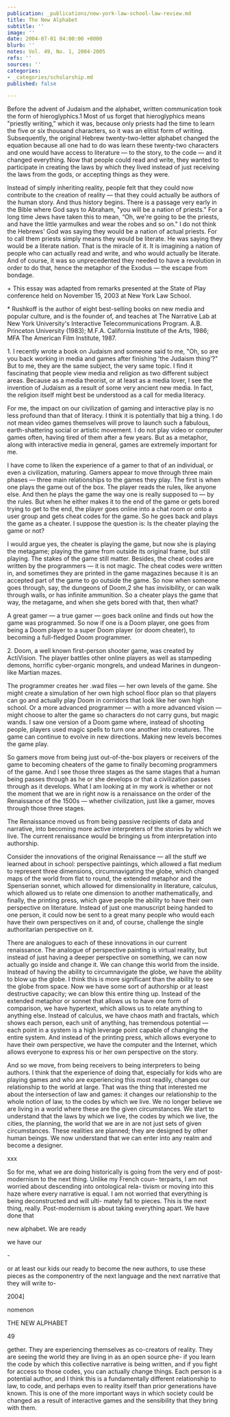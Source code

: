 ```yaml
---
publication: _publications/new-york-law-school-law-review.md
title: The New Alphabet
subtitle: ''
image: ''
date: 2004-07-01 04:00:00 +0000
blurb: ''
notes: Vol. 49, No. 1, 2004-2005
refs: ''
sources: ''
categories:
- _categories/scholarship.md
published: false

---
```

Before the advent of Judaism and the alphabet, written communication took the form of hieroglyphics.1 Most of us forget that hieroglyphics means "priestly writing," which it was, because only priests had the time to learn the five or six thousand characters, so it was an elitist form of writing. Subsequently, the original Hebrew twenty-two-letter alphabet changed the equation because all one had to do was learn these twenty-two characters and one would have access to literature — to the story, to the code — and it changed everything. Now that people could read and write, they wanted to participate in creating the laws by which they lived instead of just receiving the laws from the gods, or accepting things as they were.

Instead of simply inheriting reality, people felt that they could now contribute to the creation of reality — that they could actually be authors of the human story. And thus history begins. There is a passage very early in the Bible where God says to Abraham, "you will be a nation of priests." For a long time Jews have taken this to mean, “Oh, we're going to be the priests, and have the little yarmulkes and wear the robes and so on." I do not think the Hebrews' God was saying they would be a nation of actual priests. For to call them priests simply means they would be literate. He was saying they would be a literate nation. That is the miracle of it. It is imagining a nation of people who can actually read and write, and who would actually be literate. And of course, it was so unprecedented they needed to have a revolution in order to do that, hence the metaphor of the Exodus — the escape from bondage.

\+ This essay was adapted from remarks presented at the State of Play conference held on November 15, 2003 at New York Law School.

\* Rushkoff is the author of eight best-selling books on new media and popular culture, and is the founder of, and teaches at The Narrative Lab at New York University's Interactive Telecommunications Program. A.B. Princeton University (1983); M.F.A. California Institute of the Arts, 1986; MFA The American Film Institute, 1987.

1\. I recently wrote a book on Judaism and someone said to me, "Oh, so are you back working in media and games after finishing 'the Judaism thing'?" But to me, they are the same subject, the very same topic. I find it fascinating that people view media and religion as two different subject areas. Because as a media theorist, or at least as a media lover, I see the invention of Judaism as a result of some very ancient new media. In fact, the religion itself might best be understood as a call for media literacy.

For me, the impact on our civilization of gaming and interactive play is no less profound than that of literacy. I think it is potentially that big a thing. I do not mean video games themselves will prove to launch such a fabulous, earth-shattering social or artistic movement. I do not play video or computer games often, having tired of them after a few years. But as a metaphor, along with interactive media in general, games are extremely important for me.

I have come to liken the experience of a gamer to that of an individual, or even a civilization, maturing. Gamers appear to move through three main phases — three main relationships to the games they play. The first is when one plays the game out of the box. The player reads the rules, like anyone else. And then he plays the game the way one is really supposed to — by the rules. But when he either makes it to the end of the game or gets bored trying to get to the end, the player goes online into a chat room or onto a user group and gets cheat codes for the game. So he goes back and plays the game as a cheater. I suppose the question is: Is the cheater playing the game or not?

I would argue yes, the cheater is playing the game, but now she is playing the metagame; playing the game from outside its original frame, but still playing. The stakes of the game still matter. Besides, the cheat codes are written by the programmers — it is not magic. The cheat codes were written in, and sometimes they are printed in the game magazines because it is an accepted part of the game to go outside the game. So now when someone goes through, say, the dungeons of Doom,2 she has invisibility, or can walk through walls, or has infinite ammunition. So a cheater plays the game that way, the metagame, and when she gets bored with that, then what?

A great gamer — a true gamer — goes back online and finds out how the game was programmed. So now if one is a Doom player, one goes from being a Doom player to a super Doom player (or doom cheater), to becoming a full-fledged Doom programmer.

2\. Doom, a well known first-person shooter game, was created by ActiVision. The player battles other online players as well as stampeding demons, horrific cyber-organic mongrels, and undead Marines in dungeon-like Martian mazes.

The programmer creates her .wad files — her own levels of the game. She might create a simulation of her own high school floor plan so that players can go and actually play Doom in corridors that look like her own high school. Or a more advanced programmer — with a more advanced vision — might choose to alter the game so characters do not carry guns, but magic wands. I saw one version of a Doom game where, instead of shooting people, players used magic spells to turn one another into creatures. The game can continue to evolve in new directions. Making new levels becomes the game play.

So gamers move from being just out-of-the-box players or receivers of the game to becoming cheaters of the game to finally becoming programmers of the game. And I see those three stages as the same stages that a human being passes through as he or she develops or that a civilization passes through as it develops. What I am looking at in my work is whether or not the moment that we are in right now is a renaissance on the order of the Renaissance of the 1500s — whether civilization, just like a gamer, moves through those three stages.

The Renaissance moved us from being passive recipients of data and narrative, into becoming more active interpreters of the stories by which we live. The current renaissance would be bringing us from interpretation into authorship.

Consider the innovations of the original Renaissance — all the stuff we learned about in school: perspective paintings, which allowed a flat medium to represent three dimensions, circumnavigating the globe, which changed maps of the world from flat to round, the extended metaphor and the Spenserian sonnet, which allowed for dimensionality in literature, calculus, which allowed us to relate one dimension to another mathematically, and finally, the printing press, which gave people the ability to have their own perspective on literature. Instead of just one manuscript being handed to one person, it could now be sent to a great many people who would each have their own perspectives on it and, of course, challenge the single authoritarian perspective on it.

There are analogues to each of these innovations in our current renaissance. The analogue of perspective painting is virtual reality, but instead of just having a deeper perspective on something, we can now actually go inside and change it. We can change this world from the inside. Instead of having the ability to circumnavigate the globe, we have the ability to blow up the globe. I think this is more significant than the ability to see the globe from space. Now we have some sort of authorship or at least destructive capacity; we can blow this entire thing up. Instead of the extended metaphor or sonnet that allows us to have one form of comparison, we have hypertext, which allows us to relate anything to anything else. Instead of calculus, we have chaos math and fractals, which shows each person, each unit of anything, has tremendous potential — each point in a system is a high leverage point capable of changing the entire system. And instead of the printing press, which allows everyone to have their own perspective, we have the computer and the Internet, which allows everyone to express his or her own perspective on the story.

And so we move, from being receivers to being interpreters to being authors. I think that the experience of doing that, especially for kids who are playing games and who are experiencing this most readily, changes our relationship to the world at large. That was the thing that interested me about the intersection of law and games: it changes our relationship to the whole notion of law, to the codes by which we live. We no longer believe we are living in a world where these are the given circumstances. We start to understand that the laws by which we live, the codes by which we live, the cities, the planning, the world that we are in are not just sets of given circumstances. These realities are planned; they are designed by other human beings. We now understand that we can enter into any realm and become a designer.

xxx

So for me, what we are doing historically is going from the very end of post-modernism to the next thing. Unlike my French coun- terparts, I am not worried about descending into ontological rela- tivism or moving into this haze where every narrative is equal. I am not worried that everything is being deconstructed and will ulti- mately fall to pieces. This is the next thing, really. Post-modernism is about taking everything apart. We have done that

new alphabet. We are ready

we have our

\-

or at least our kids our ready to become the new authors, to use these pieces as the componentry of the next language and the next narrative that they will write to-

2004\]

nomenon

THE NEW ALPHABET

49

gether. They are experiencing themselves as co-creators of reality. They are seeing the world they are living in as an open source phe- if you learn the code by which this collective narrative is being written, and if you fight for access to those codes, you can actually change things. Each person is a potential author, and I think this is a fundamentally different relationship to law, to code, and perhaps even to reality itself than prior generations have known. This is one of the more important ways in which society could be changed as a result of interactive games and the sensibility that they bring with them.